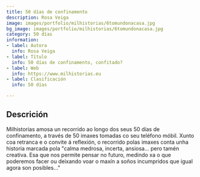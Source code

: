 ```yaml
---
title: 50 días de confinamento
description: Rosa Veiga
image: images/portfolio/milhistorias/6tomundonacasa.jpg
bg_image: images/portfolio/milhistorias/6tomundonacasa.jpg
category: 50 días
information:
- label: Autora
  info: Rosa Veiga
- label: Título
  info: 50 días de confinamento, confitado?
- label: Web
  info: https://www.milhistorias.eu
- label: Clasificación
  info: 50 días

---
```

## Descrición

Milhistorias amosa un recorrido ao longo dos seus 50 días de confinamento, a través de 50 imaxes tomadas co seu teléfono móbil.  Xunto coa retranca e o convite á reflexión, o recorrido polas imaxes conta unha historia marcada pola "calma medrosa, incerta, ansiosa... pero tamén creativa. Esa que nos permite pensar no futuro, medindo xa o que poderemos facer ou deixando voar o maxín a soños incumpridos que igual agora son posibles…"